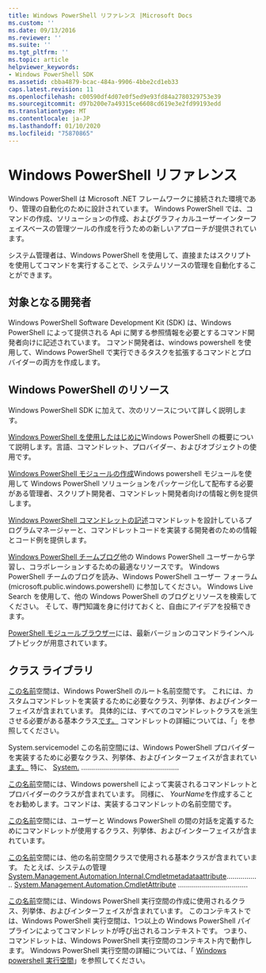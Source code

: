 ```yaml
---
title: Windows PowerShell リファレンス |Microsoft Docs
ms.custom: ''
ms.date: 09/13/2016
ms.reviewer: ''
ms.suite: ''
ms.tgt_pltfrm: ''
ms.topic: article
helpviewer_keywords:
- Windows PowerShell SDK
ms.assetid: cbba4879-bcac-484a-9906-4bbe2cd1eb33
caps.latest.revision: 11
ms.openlocfilehash: c00590df4d07e0f5ed9e93fd84a2780329753e39
ms.sourcegitcommit: d97b200e7a49315ce6608cd619e3e2fd99193edd
ms.translationtype: MT
ms.contentlocale: ja-JP
ms.lasthandoff: 01/10/2020
ms.locfileid: "75870865"
---
```

# <a name="windows-powershell-reference"></a>Windows PowerShell リファレンス

Windows PowerShell は Microsoft .NET フレームワークに接続された環境であり、管理の自動化のために設計されています。 Windows PowerShell では、コマンドの作成、ソリューションの作成、およびグラフィカルユーザーインターフェイスベースの管理ツールの作成を行うための新しいアプローチが提供されています。

システム管理者は、Windows PowerShell を使用して、直接またはスクリプトを使用してコマンドを実行することで、システムリソースの管理を自動化することができます。

## <a name="developer-audience"></a>対象となる開発者

Windows PowerShell Software Development Kit (SDK) は、Windows PowerShell によって提供される Api に関する参照情報を必要とするコマンド開発者向けに記述されています。 コマンド開発者は、windows powershell を使用して、Windows PowerShell で実行できるタスクを拡張するコマンドとプロバイダーの両方を作成します。

## <a name="windows-powershell-resources"></a>Windows PowerShell のリソース

Windows PowerShell SDK に加えて、次のリソースについて詳しく説明します。

[Windows PowerShell を使用したはじめに](/powershell/scripting/getting-started/getting-started-with-windows-powershell)Windows PowerShell の概要について説明します。言語、コマンドレット、プロバイダー、およびオブジェクトの使用です。

[Windows PowerShell モジュールの作成](./module/writing-a-windows-powershell-module.md)Windows powershell モジュールを使用して Windows PowerShell ソリューションをパッケージ化して配布する必要がある管理者、スクリプト開発者、コマンドレット開発者向けの情報と例を提供します。

[Windows PowerShell コマンドレットの記述](./cmdlet/writing-a-windows-powershell-cmdlet.md)コマンドレットを設計しているプログラムマネージャーと、コマンドレットコードを実装する開発者のための情報とコード例を提供します。

[Windows PowerShell チームブログ](https://blogs.msdn.microsoft.com/PowerShell/)他の Windows PowerShell ユーザーから学習し、コラボレーションするための最適なリソースです。 Windows PowerShell チームのブログを読み、Windows PowerShell ユーザー フォーラム (microsoft.public.windows.powershell) に参加してください。
Windows Live Search を使用して、他の Windows PowerShell のブログとリソースを検索してください。 そして、専門知識を身に付けておくと、自由にアイデアを投稿できます。

[PowerShell モジュールブラウザー](/powershell/module/)には、最新バージョンのコマンドラインヘルプトピックが用意されています。

## <a name="class-libraries"></a>クラス ライブラリ

[この名前](/dotnet/api/System.Management.Automation)空間は、Windows PowerShell のルート名前空間です。 これには、カスタムコマンドレットを実装するために必要なクラス、列挙体、およびインターフェイスが含まれています。 具体的には、すべてのコマンドレットクラスを派生させる必要がある基本クラス[です。](/dotnet/api/System.Management.Automation.Cmdlet) コマンドレットの詳細については、「」を参照してください。

System.servicemodel この名前空間には、Windows PowerShell プロバイダーを実装するために必要なクラス、列挙体、およびインターフェイスが含まれてい[ます。](/dotnet/api/System.Management.Automation.Provider) 特に、 [System.](/dotnet/api/System.Management.Automation.Provider.CmdletProvider) .................................................

[この名前](/dotnet/api/Microsoft.PowerShell.Commands)空間には、Windows powershell によって実装されるコマンドレットとプロバイダーのクラスが含まれています。 同様に、 *YourName*を作成することをお勧めします。コマンドは、実装するコマンドレットの名前空間です。

[この名前](/dotnet/api/System.Management.Automation.Host)空間には、ユーザーと Windows PowerShell の間の対話を定義するためにコマンドレットが使用するクラス、列挙体、およびインターフェイスが含まれています。

[この名前](/dotnet/api/System.Management.Automation.Internal)空間には、他の名前空間クラスで使用される基本クラスが含まれています。 たとえば、システムの管理[System.Management.Automation.Internal.Cmdletmetadataattribute](/dotnet/api/System.Management.Automation.Internal.CmdletMetadataAttribute)................. [System.Management.Automation.CmdletAttribute](/dotnet/api/System.Management.Automation.CmdletAttribute) ...................................

[この名前](/dotnet/api/System.Management.Automation.Runspaces)空間には、Windows PowerShell 実行空間の作成に使用されるクラス、列挙体、およびインターフェイスが含まれています。 このコンテキストでは、Windows PowerShell 実行空間は、1つ以上の Windows PowerShell パイプラインによってコマンドレットが呼び出されるコンテキストです。 つまり、コマンドレットは、Windows PowerShell 実行空間のコンテキスト内で動作します。 Windows PowerShell 実行空間の詳細については、「 [Windows powershell 実行空間](hosting/creating-runspaces.md)」を参照してください。
